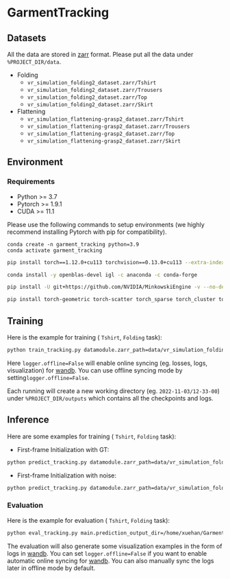 # GarmentTracking

## Datasets
All the data are stored in [zarr](https://zarr.readthedocs.io/en/stable/) format. Please put all the data under `%PROJECT_DIR/data`.

- Folding
  - `vr_simulation_folding2_dataset.zarr/Tshirt`
  - `vr_simulation_folding2_dataset.zarr/Trousers`
  - `vr_simulation_folding2_dataset.zarr/Top`
  - `vr_simulation_folding2_dataset.zarr/Skirt`
- Flattening
  - `vr_simulation_flattening-grasp2_dataset.zarr/Tshirt`
  - `vr_simulation_flattening-grasp2_dataset.zarr/Trousers`
  - `vr_simulation_flattening-grasp2_dataset.zarr/Top`
  - `vr_simulation_flattening-grasp2_dataset.zarr/Skirt`

## Environment

### Requirements

- Python >= 3.7
- Pytorch >= 1.9.1
- CUDA >= 11.1

Please use the following commands to setup environments (we highly recommend installing Pytorch with pip for compatibility).

```
conda create -n garment_tracking python=3.9
conda activate garment_tracking
```

```bash
pip install torch==1.12.0+cu113 torchvision==0.13.0+cu113 --extra-index-url https://download.pytorch.org/whl/cu113
```
```bash
conda install -y openblas-devel igl -c anaconda -c conda-forge
```

```bash
pip install -U git+https://github.com/NVIDIA/MinkowskiEngine -v --no-deps --install-option="--blas_include_dirs=${CONDA_PREFIX}/include" --install-option="--blas=openblas"
```
```bash
pip install torch-geometric torch-scatter torch_sparse torch_cluster torchmetrics==0.5.1 open3d pandas wandb pytorch-lightning==1.4.9 hydra-core scipy==1.7.0 scikit-image matplotlib zarr numcodecs tqdm dask numba
```



## Training

Here is the example for training ( `Tshirt`, `Folding` task):

```bash
python train_tracking.py datamodule.zarr_path=data/vr_simulation_folding2_dataset.zarr/Tshirt logger.offline=False  logger.name=Tshirt-folding2-tracking
```

Here `logger.offline=False` will enable online syncing (eg. losses, logs, visualization) for [wandb](wandb.ai). You can use offline syncing mode by setting`logger.offline=False`. 

Each running will create a new working directory (eg. `2022-11-03/12-33-00`) under `%PROJECT_DIR/outputs` which contains all the checkpoints and logs.

## Inference

Here are some examples for training ( `Tshirt`, `Folding` task):

- First-frame Initialization with GT:

```bash
python predict_tracking.py datamodule.zarr_path=data/vr_simulation_folding2_dataset.zarr/Tshirt datamodule.use_fist_frame_pc_nocs_aug_in_test=False datamodule.use_pc_nocs_frame1_aug=False datamodule.use_mesh_nocs_aug=False datamodule.use_fist_frame_mesh_nocs_aug_in_test=False main.checkpoint_path=/home/xuehan/GarmentTracking/outputs/2022-11-03/12-33-00/checkpoints/last.ckpt prediction.use_garmentnets_prediction=False logger.name=Tshirt-folding2-tracking_test-gt
```

- First-frame Initialization with noise:

```bash
python predict_tracking.py datamodule.zarr_path=data/vr_simulation_folding2_dataset.zarr/Tshirt datamodule.use_fist_frame_pc_nocs_aug_in_test=True datamodule.use_pc_nocs_frame1_aug=True datamodule.use_mesh_nocs_aug=True datamodule.use_fist_frame_mesh_nocs_aug_in_test=True datamodule.pc_nocs_global_scale_aug_range=[0.8,1.2] datamodule.pc_nocs_global_max_offset_aug=0.1 datamodule.pc_nocs_gaussian_std=0.05 datamodule.mesh_nocs_global_scale_aug_range=[0.8,1.2] prediction.max_refine_mesh_step=1 main.checkpoint_path=/home/xuehan/GarmentTracking/outputs/2022-11-03/12-33-00/checkpoints/last.ckpt  logger.name=Tshirt-folding2-tracking_test-noise
```

### Evaluation

Here is the example for evaluation ( `Tshirt`, `Folding` task):

```bash
python eval_tracking.py main.prediction_output_dir=/home/xuehan/GarmentTracking/outputs/2022-11-07/14-48-52  logger.name=Tshirt-folding2-tracking-base10_test-gt
```

The evaluation will also generate some visualization examples in the form of logs in [wandb](wandb.ai). You can set `logger.offline=False` if you want to enable automatic online syncing for [wandb](wandb.ai). You can also manually sync the logs later in offline mode by default.
